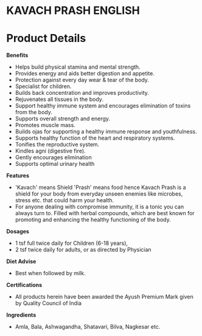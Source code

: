 # KAVACH PRASH ENGLISH

# Product Details

**Benefits**

- Helps build physical stamina and mental strength.
- Provides energy and aids better digestion and appetite.
- Protection against every day wear & tear of the body.
- Specialist for children.
- Builds back concentration and improves productivity.
- Rejuvenates all tissues in the body.
- Support healthy immune system and encourages elimination of toxins from the body.
- Supports overall strength and energy.
- Promotes muscle mass.
- Builds ojas for supporting a healthy immune response and youthfulness.
- Supports healthy function of the heart and respiratory systems.
- Tonifies the reproductive system.
- Kindles agni (digestive fire).
- Gently encourages elimination
- Supports optimal urinary health

**Features**

- 'Kavach' means Shield 'Prash' means food hence Kavach Prash is a shield for your body from everyday unseen enemies like microbes, stress etc. that could harm your health.
- For anyone dealing with compromise immunity, it is a tonic you can always turn to. Filled with herbal compounds, which are best known for promoting and enhancing the healthy functioning of the body.

**Dosages**

- 1 tsf full twice daily for Children (6-18 years),
- 2 tsf twice daily for adults, or as directed by Physician

**Diet Advise**

- Best when followed by milk.

**Certifications**

- All products herein have been awarded the Ayush Premium Mark given by Quality Council of India

**Ingredients**

- Amla, Bala, Ashwagandha, Shatavari, Bilva, Nagkesar etc.